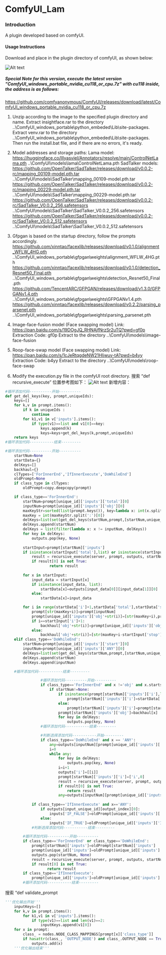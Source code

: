 # ComfyUI_Lam

### Introduction
A plugin developed based on comfyUI.

#### Usage Instructions
Download and place in the plugin directory of comfyUI, as shown below:

![Alt text](解压存放路径及名称.png)

##### Special Note for this version, execute the latest version "ComfyUI_windows_portable_nvidia_cu118_or_cpu.7z" with cu118 inside, the address is as follows:
https://github.com/comfyanonymous/ComfyUI/releases/download/latest/ComfyUI_windows_portable_nvidia_cu118_or_cpu.7z

1. Unzip according to the image to the specified plugin directory and name. Extract insightface.rar to the directory ..\ComfyUI_windows_portable\python_embeded\Lib\site-packages. Extract venv.rar to the directory ..\ComfyUI_windows_portable\python_embeded\Lib\site-packages. Then run the install.bat file, and if there are no errors, it's ready.

2. Model addresses and storage paths:
   Lama model:
   https://huggingface.co/lllyasviel/Annotators/resolve/main/ControlNetLama.pth  ..\ComfyUI\models\lama\ControlNetLama.pth
   SadTalker models:
   https://github.com/OpenTalker/SadTalker/releases/download/v0.0.2-rc/mapping_00109-model.pth.tar ..\ComfyUI\models\SadTalker\mapping_00109-model.pth.tar
   https://github.com/OpenTalker/SadTalker/releases/download/v0.0.2-rc/mapping_00229-model.pth.tar ..\ComfyUI\models\SadTalker\mapping_00229-model.pth.tar
   https://github.com/OpenTalker/SadTalker/releases/download/v0.0.2-rc/SadTalker_V0.0.2_256.safetensors ..\ComfyUI\models\SadTalker\SadTalker_V0.0.2_256.safetensors
   https://github.com/OpenTalker/SadTalker/releases/download/v0.0.2-rc/SadTalker_V0.0.2_512.safetensors ..\ComfyUI\models\SadTalker\SadTalker_V0.0.2_512.safetensors

3. Gfpgan is based on the startup directory, follow the prompts accordingly.
   https://github.com/xinntao/facexlib/releases/download/v0.1.0/alignment_WFLW_4HG.pth ..\ComfyUI_windows_portable\gfpgan\weights\alignment_WFLW_4HG.pth 
   https://github.com/xinntao/facexlib/releases/download/v0.1.0/detection_Resnet50_Final.pth ..\ComfyUI_windows_portable\gfpgan\weights\detection_Resnet50_Final.pth 
   https://github.com/TencentARC/GFPGAN/releases/download/v1.3.0/GFPGANv1.4.pth ..\ComfyUI_windows_portable\gfpgan\weights\GFPGANv1.4.pth 
   https://github.com/xinntao/facexlib/releases/download/v0.2.2/parsing_parsenet.pth ..\ComfyUI_windows_portable\gfpgan\weights\parsing_parsenet.pth 

4. Image-face-fusion model (Face swapping model)
   Link: https://pan.baidu.com/s/19DOgJQ_RHNAjfNrzSr2uTQ?pwd=gf0p 
   Extraction Code: gf0p
   Extract to the directory ..\ComfyUI\models\image-face-fusion

5. Roop-face-swap model (Face swapping model)
   Link: https://pan.baidu.com/s/1cJeRtqgdeNW21Hljwuv-tA?pwd=b4yy 
   Extraction Code: b4yy
   Extract to the directory ..\ComfyUI\models\roop-face-swap

6. Modify the execution.py file in the comfyUI root directory. 
搜索 “def recursive_execute” 
位置参考图如下：
![Alt text](修改位置.png)
新增内容：
```python
#循环添加代码----------开始----------
def get_del_keys(key, prompt,uniqueIds):
    keys=[]
    for k,v in prompt.items():
        if k in uniqueIds :
            continue
        for k1,v1 in v['inputs'].items():
            if type(v1)==list and v1[0]==key:
                keys.append(k)
                keys=keys+get_del_keys(k,prompt,uniqueIds)
    return keys
#循环添加代码-----------结束---------
```
```python
#循环添加代码----------开始----------
    startNum=None
    startData={}
    delKeys=[]
    backhaul={}
    clTypes=['ForInnerEnd','IfInnerExecute','DoWhileEnd']
    oldPrompt=None
    if class_type in clTypes:
        oldPrompt=copy.deepcopy(prompt)

    if class_type=='ForInnerEnd':
        startNum=prompt[unique_id]['inputs']['total'][0]
        inputNum=prompt[unique_id]['inputs']['obj'][0]
        maxKeyStr=sorted(list(prompt.keys()), key=lambda x: int(x.split(':')[0]))[-1]
        maxKey = int(maxKeyStr.split(':')[0])
        delKeys=list(set(get_del_keys(startNum,prompt,[startNum,unique_id]))) 
        delKeys.append(startNum)
        delKeys = list(filter(lambda x: x != inputNum, delKeys))
        for key in delKeys:
            outputs.pop(key, None)
        
        startInput=prompt[startNum]['inputs']
        if isinstance(startInput['total'],list) or isinstance(startInput['stop'],list) or isinstance(startInput['i'],list):
            result = recursive_execute(server, prompt, outputs, startNum, extra_data, executed, prompt_id, outputs_ui, object_storage)
            if result[0] is not True:
                    return result
            
        for x in startInput:
            input_data = startInput[x]
            if isinstance(input_data, list):
                startData[x]=outputs[input_data[0]][input_data[1]][0]
            else:
                startData[x]=input_data

        for i in range(startData['i']+1,startData['total'],startData['stop']):
            prompt[str(maxKey+i)]=prompt[inputNum]
            prompt[unique_id]['inputs']['obj'+str(i)]=[str(maxKey+i),prompt[unique_id]['inputs']['obj'][-1]]
            if i==startInput['i']+1:
                backhaul['obj'+str(i)]=prompt[unique_id]['inputs']['obj']
            else:
                backhaul['obj'+str(i)]=[str(maxKey+i-startInput['stop']),prompt[unique_id]['inputs']['obj'][-1]]
    elif class_type=='DoWhileEnd':
        startNum=prompt[unique_id]['inputs']['start'][0]
        inputNum=prompt[unique_id]['inputs']['ANY'][0]
        delKeys=list(set(get_del_keys(startNum,prompt,[startNum,unique_id]))) 
        delKeys.append(startNum)
        delKeys.append(inputNum)

    #循环添加代码-----------结束---------
```
```python
                #循环添加代码----------开始----------
                if class_type=='ForInnerEnd' and x !='obj' and x.startswith('obj'):
                    if startNum!=None:
                        if isinstance(prompt[startNum]['inputs']['i'],list):
                            prompt[startNum]['inputs']['i']=startData['i']+startData['stop']
                        else:
                            prompt[startNum]['inputs']['i']=prompt[startNum]['inputs']['i']+startData['stop']
                        prompt[startNum]['inputs']['obj']=backhaul[x]
                        for key in delKeys:
                            outputs.pop(key, None)
                #循环添加代码-----------结束---------
```
```python
                #判断选择添加代码-----------开始---------
                if class_type=='DoWhileEnd' and x == 'ANY':
                    any=outputs[inputNum][prompt[unique_id]['inputs']['ANY'][1]][0]
                    i=0
                    while any:
                        for key in delKeys:
                            outputs.pop(key, None)
                        i=i+1
                        outputs['i']=[[i]]
                        prompt[startNum]['inputs']['i']=['i',0]
                        result = recursive_execute(server, prompt, outputs, input_unique_id, extra_data, executed, prompt_id, outputs_ui, object_storage)
                        if result[0] is not True:
                            return result
                        any=outputs[inputNum][prompt[unique_id]['inputs']['ANY'][1]][0]
            
            if class_type=='IfInnerExecute' and x=='ANY':
                if outputs[input_unique_id][output_index][0]:
                    inputs['IF_FALSE']=oldPrompt[unique_id]['inputs']['IF_TRUE']
                else:
                    inputs['IF_TRUE']=oldPrompt[unique_id]['inputs']['IF_FALSE']
            #判断选择添加代码-----------结束---------
```
```python
        #循环添加代码----------开始----------
        if class_type=='ForInnerEnd' or class_type=='DoWhileEnd':
            prompt[startNum]['inputs']=oldPrompt[startNum]['inputs']
            prompt[unique_id]['inputs']=oldPrompt[unique_id]['inputs']
            outputs.pop(startNum, None)
            result = recursive_execute(server, prompt, outputs, startNum, extra_data, executed, prompt_id, outputs_ui, object_storage)
            if result[0] is not True:
                   return result
        if class_type=='IfInnerExecute':
            prompt[unique_id]['inputs']=oldPrompt[unique_id]['inputs']
        #循环添加代码-----------结束---------
```
搜索 “def validate_prompt
```python
'''优化输出开始'''
    inputKeys=[]
    for k,v in prompt.items():
        for k1,v1 in v['inputs'].items():
            if type(v1)==list and len(v1)==2:
                inputKeys.append(v1[0])
    for x in prompt:
        class_ = nodes.NODE_CLASS_MAPPINGS[prompt[x]['class_type']]
        if hasattr(class_, 'OUTPUT_NODE') and class_.OUTPUT_NODE == True and x not in inputKeys:
            outputs.add(x)
    '''优化输出结束'''
``` 